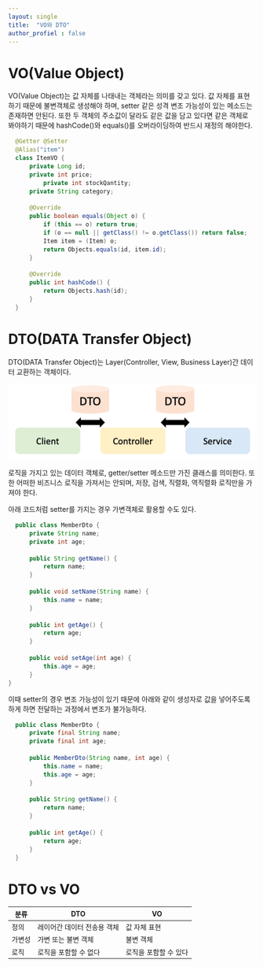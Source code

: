 ```yaml
---
layout: single
title:  "VO와 DTO"
author_profiel : false
---
```


# VO(Value Object)
  VO(Value Object)는 값 자체를 나태내는 객체라는 의미를 갖고 있다. 값 자체를 표현하기 때문에 불변객체로 생성해야 하며, setter 같은 성격 변조 가능성이 있는 메소드는 존재하면 안된다. 또한 두 객체의 주소값이 달라도 같은 값을 담고 있다면 같은 객체로 봐야하기 때문에 hashCode()와 equals()를 오버라이딩하여 반드시 재정의 해야한다.
  
  ```java
    @Getter @Setter
    @Alias("item")
    class ItemVO {
        private Long id;
        private int price;
            private int stockQantity;
        private String category;

        @Override
        public boolean equals(Object o) {
            if (this == o) return true;
            if (o == null || getClass() != o.getClass()) return false;
            Item item = (Item) o;
            return Objects.equals(id, item.id);
        }

        @Override
        public int hashCode() {
            return Objects.hash(id);
        }
    }
  ```
  
# DTO(DATA Transfer Object)
  DTO(DATA Transfer Object)는 Layer(Controller, View, Business Layer)간 데이터 교환하는 객체이다. 

  ![Alt text](../images/2023-06-03-first/dto_1.png)

  로직을 가지고 있는 데이터 객체로, getter/setter 메소드만 가진 클래스를 의미한다. 또한 어떠한 비즈니스 로직을 가져서는 안되며, 저장, 검색, 직렬화, 역직렬화 로직만을 가져야 한다.

  아래 코드처럼 setter를 가지는 경우 가변객체로 활용할 수도 있다.
```java
  public class MemberDto {
      private String name;
      private int age;

      public String getName() {
          return name;
      }

      public void setName(String name) {
          this.name = name;
      }

      public int getAge() {
          return age;
      }

      public void setAge(int age) {
          this.age = age;
      }
} 
```
이때 setter의 경우 변조 가능성이 있기 때문에 아래와 같이 생성자로 값을 넣어주도록 하게 하면 전달하는 과정에서 변조가 불가능하다.

```java
  public class MemberDto {
      private final String name;
      private final int age;

      public MemberDto(String name, int age) {
          this.name = name;
          this.age = age;
      }

      public String getName() {
          return name;
      }

      public int getAge() {
          return age;
      }
  }
```

# DTO vs VO
|분류|DTO|VO|
|------|--------|--------|
|정의|레이어간 데이터 전송용 객체|값 자체 표현|
|가변성|가변 또는 불변 객체|불변 객체|
|로직|로직을 포함할 수 없다|로직을 포함할 수 있다|